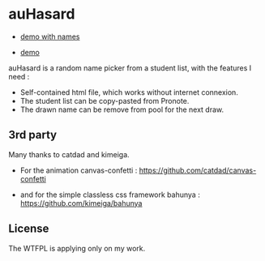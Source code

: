 # auHasard

* [demo with names](https://pi3141.github.io/nomAléatoire.html?names=Christy%20Lowe,Mrs.%20Cielo%20Baumbach,Elsie%20Thiel,Blanca%20Kub,Cyrus%20Christiansen,Alana%20Gutkowski,Claudia%20Kautzer,Lue%20Baumbach,Orin%20Daugherty,Ms.%20Lamar%20Wisozk,Hazle%20Fritsch,Eleanore%20O%27Keefe,Lorenzo%20Roob,Karson%20Gibson,Krystel%20Howe)

* [demo](https://pi3141.github.io/nomAléatoire.html)

auHasard is a random name picker from a student list, with the features I need :

* Self-contained html file, which works without internet connexion.
* The student list can be copy-pasted from Pronote.
* The drawn name can be remove from pool for the next draw.

## 3rd party

Many thanks to catdad and kimeiga.

* For the animation canvas-confetti : https://github.com/catdad/canvas-confetti

* and for the simple classless css framework bahunya : https://github.com/kimeiga/bahunya

## License
The WTFPL is applying only on my work.


